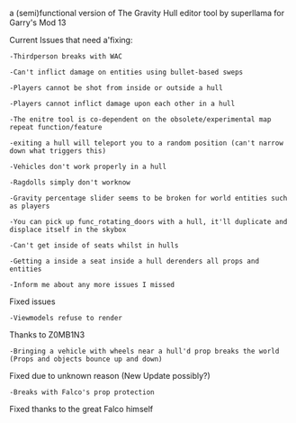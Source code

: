 a (semi)functional version of The Gravity Hull editor tool by superllama for Garry's Mod 13

Current Issues that need a'fixing:

    -Thirdperson breaks with WAC

    -Can't inflict damage on entities using bullet-based sweps
    
    -Players cannot be shot from inside or outside a hull

    -Players cannot inflict damage upon each other in a hull
    
    -The enitre tool is co-dependent on the obsolete/experimental map repeat function/feature 

    -exiting a hull will teleport you to a random position (can't narrow down what triggers this)

    -Vehicles don't work properly in a hull
     
    -Ragdolls simply don't worknow

    -Gravity percentage slider seems to be broken for world entities such as players

    -You can pick up func_rotating_doors with a hull, it'll duplicate and displace itself in the skybox

    -Can't get inside of seats whilst in hulls

    -Getting a inside a seat inside a hull derenders all props and entities
    
    -Inform me about any more issues I missed



Fixed issues

    -Viewmodels refuse to render
Thanks to Z0MB1N3

    -Bringing a vehicle with wheels near a hull'd prop breaks the world (Props and objects bounce up and down)
 Fixed due to unknown reason (New Update possibly?)

    -Breaks with Falco's prop protection
Fixed thanks to the great Falco himself
